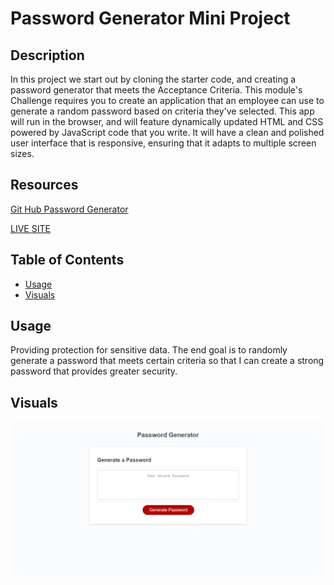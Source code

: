 # Password Generator Mini Project

## Description

In this project we start out by cloning the starter code, and creating a password generator that meets the Acceptance Criteria. This module's Challenge requires you to create an application that an employee can use to generate a random password based on criteria they've selected. This app will run in the browser, and will feature dynamically updated HTML and CSS powered by JavaScript code that you write. It will have a clean and polished user interface that is responsive, ensuring that it adapts to multiple screen sizes. 

## Resources
[Git Hub Password Generator](https://github.com/FocusKing/password-generator-mini-project)

[LIVE SITE](https://focusking.github.io/password-generator-mini-project/)

## Table of Contents 

- [Usage](#usage)
- [Visuals](#visuals)


## Usage
Providing protection for sensitive data.
The end goal is  to randomly generate a password that meets certain criteria
so that I can create a strong password that provides greater security. 

## Visuals
![Mini Project imgage](./images/passwordgenerator.png)

